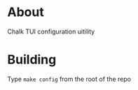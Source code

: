 # About

Chalk TUI configuration uitility

# Building

Type `make config` from the root of the repo
